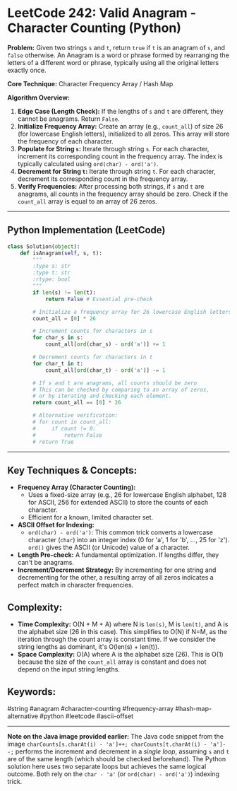 
# LeetCode 242: Valid Anagram - Character Counting (Python)

**Problem:** Given two strings `s` and `t`, return `true` if `t` is an anagram of `s`, and `false` otherwise. An Anagram is a word or phrase formed by rearranging the letters of a different word or phrase, typically using all the original letters exactly once.

**Core Technique:** Character Frequency Array / Hash Map

**Algorithm Overview:**
1.  **Edge Case (Length Check):** If the lengths of `s` and `t` are different, they cannot be anagrams. Return `False`.
2.  **Initialize Frequency Array:** Create an array (e.g., `count_all`) of size 26 (for lowercase English letters), initialized to all zeros. This array will store the frequency of each character.
3.  **Populate for String `s`:** Iterate through string `s`. For each character, increment its corresponding count in the frequency array. The index is typically calculated using `ord(char) - ord('a')`.
4.  **Decrement for String `t`:** Iterate through string `t`. For each character, decrement its corresponding count in the frequency array.
5.  **Verify Frequencies:** After processing both strings, if `s` and `t` are anagrams, all counts in the frequency array should be zero. Check if the `count_all` array is equal to an array of 26 zeros.

---
## Python Implementation (LeetCode)

```python
class Solution(object):
    def isAnagram(self, s, t):
        """
        :type s: str
        :type t: str
        :rtype: bool
        """
        if len(s) != len(t):
            return False # Essential pre-check

        # Initialize a frequency array for 26 lowercase English letters
        count_all = [0] * 26

        # Increment counts for characters in s
        for char_s in s:
            count_all[ord(char_s) - ord('a')] += 1

        # Decrement counts for characters in t
        for char_t in t:
            count_all[ord(char_t) - ord('a')] -= 1

        # If s and t are anagrams, all counts should be zero
        # This can be checked by comparing to an array of zeros,
        # or by iterating and checking each element.
        return count_all == [0] * 26

        # Alternative verification:
        # for count in count_all:
        #     if count != 0:
        #         return False
        # return True
```

---
## Key Techniques & Concepts:

*   **Frequency Array (Character Counting):**
    *   Uses a fixed-size array (e.g., 26 for lowercase English alphabet, 128 for ASCII, 256 for extended ASCII) to store the counts of each character.
    *   Efficient for a known, limited character set.
*   **ASCII Offset for Indexing:**
    *   `ord(char) - ord('a')`: This common trick converts a lowercase character (`char`) into an integer index (0 for 'a', 1 for 'b', ..., 25 for 'z'). `ord()` gives the ASCII (or Unicode) value of a character.
*   **Length Pre-check:** A fundamental optimization. If lengths differ, they can't be anagrams.
*   **Increment/Decrement Strategy:** By incrementing for one string and decrementing for the other, a resulting array of all zeros indicates a perfect match in character frequencies.

## Complexity:

*   **Time Complexity:** O(N + M + A) where N is `len(s)`, M is `len(t)`, and A is the alphabet size (26 in this case). This simplifies to O(N) if N=M, as the iteration through the count array is constant time. If we consider the string lengths as dominant, it's O(len(s) + len(t)).
*   **Space Complexity:** O(A) where A is the alphabet size (26). This is O(1) because the size of the `count_all` array is constant and does not depend on the input string lengths.

## Keywords:
#string #anagram #character-counting #frequency-array #hash-map-alternative #python #leetcode #ascii-offset

---

**Note on the Java image provided earlier:**
The Java code snippet from the image `charCounts[s.charAt(i) - 'a']++; charCounts[t.charAt(i) - 'a']--;` performs the increment and decrement in a *single loop*, assuming `s` and `t` are of the same length (which should be checked beforehand). The Python solution here uses two separate loops but achieves the same logical outcome. Both rely on the `char - 'a'` (or `ord(char) - ord('a')`) indexing trick.
